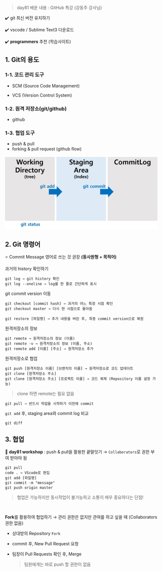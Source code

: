 > day81 배운 내용 : GitHub 특강 (강동주 강사님) 

:heavy_check_mark: git 최신 버전 유지하기

:heavy_check_mark: vscode  / Sublime Text3 다운로드

:heavy_check_mark: **programmers** 추천 (학습사이트)

## 1. Git의 용도

### 1-1. 코드 관리 도구

- SCM (Source Code Management)

- VCS (Version Control System)

### 1-2. 원격 저장소(git/github)

- github

### 1-3. 협업 도구

- push & pull
- forking & pull request (github flow)

![](../Image/Reference/GitProcess.jpg)

## 2. Git 명령어

:star: Commit Message 영어로 쓰는 것 권장 **(동사원형 + 목적어)**

과거의 history 확인하기

```
git log → git history 확인
git log --oneline → log를 한 줄로 간단하게 표시
```

git commit version 이동

```
git checkout [commit hash] → 과거의 어느 특정 시점 확인
git checkout master → 다시 현 시점으로 돌아옴

git restore [파일명] → 추가 내용을 버린 후, 최종 commit version으로 복원
```

원격저장소의 정보

```
git remote → 원격저장소의 정보 (이름)
git remote -v → 원격저장소의 정보 (이름, 주소)
git remote add [이름] [주소] → 원격저장소 추가
```

원격저장소로 협업

```
git push [원격저장소 이름] [브랜치의 이름] → 원격저장소로 코드 업데이트
git clone [원격저장소 주소]
git clone [원격저장소 주소] [프로젝트 이름] → 코드 복제 (Repository 이름 설정 가능)
```

> clone 하면 remote는 필요 없음

```
git pull → 반드시 작업을 시작하기 이전에 commit
```

`git add` 후, staging area와 commit log 비교

```
git diff
```



## 3. 협업

:deciduous_tree: **day81 workshop** : push & pull을 활용한 끝말잇기 → `Collaborators`로 권한 부여 받아야 됨

```
git pull
code . → VScode로 편집
git add [파일명]
git commit -m "message"
git push origin master
```

> 협업은 가능하지만 동시작업이 불가능하고 소통이 매우 중요하다는 단점!

<br>

**Fork**를 활용하여 협업하기 → 관리 권한은 없지만 관여를 하고 싶을 때 (Collaborators 권한 없음)

- 상대방의 Repository `Fork`

- commit 후, New Pull Request 요청

- 팀장이 Pull Requests 확인 후, Merge 

  > 팀원에게는 바로 push 할 권한이 없음